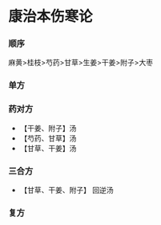 # 康治本伤寒论
### 顺序
麻黄>桂枝>芍药>甘草>生姜>干姜>附子>大枣
### 单方
### 药对方
- 【干姜、附子】汤
- 【芍药、甘草】汤
- 【甘草、干姜】汤
### 三合方
- 【甘草、干姜、附子】 回逆汤
### 复方




